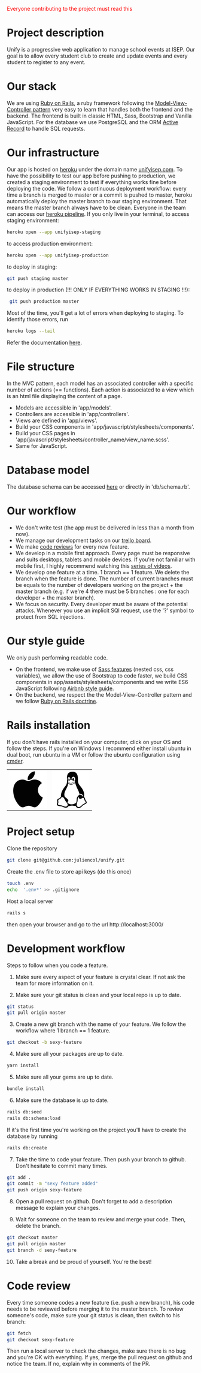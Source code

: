 <span style="color: red"> Everyone contributing to the project must read this</span>

# Project description
Unify is a progressive web application to manage school events at ISEP. Our goal is to allow every student club to create and update events and every student to register to any event.

# Our stack
We are using [Ruby on Rails](https://rubyonrails.org/), a ruby framework following the [Model-View-Controller pattern](https://en.wikipedia.org/wiki/Model%E2%80%93view%E2%80%93controller) very easy to learn that handles both the frontend and the backend. The frontend is built in classic HTML, Sass, Bootstrap and Vanilla JavaScript. For the database we use PostgreSQL and the ORM [Active Record](https://guides.rubyonrails.org/active_record_basics.html) to handle SQL requests. 

# Our infrastructure
Our app is hosted on [heroku](https://heroku.com) under the domain name [unifyisep.com](https://www.unifyisep.com/). To have the possibility to test our app before pushing to production, we created a staging environment to test if everything works fine before deploying the code. We follow a continuous deployment workflow: every time a branch is merged to master or a commit is pushed to master, heroku automatically deploy the master branch to our staging environment. That means the master branch always have to be clean. Everyone in the team can access our [heroku pipeline](https://dashboard.heroku.com/pipelines/36cfdc96-548e-4d63-ae8c-e7e241667257). If you only live in your terminal, to access staging environment:
```bash
heroku open --app unifyisep-staging
```
to access production environment:
```bash
heroku open --app unifyisep-production
```
to deploy in staging:
 ```bash 
 git push staging master
 ``` 
 to deploy in production (!!! ONLY IF EVERYTHING WORKS IN STAGING !!!):
```bash
 git push production master 
``` 
Most of the time, you'll get a lot of errors when deploying to staging. To identify those errors, run
```bash 
heroku logs --tail 
```  
Refer the documentation [here](https://devcenter.heroku.com/articles/logging#types-of-logs).

# File structure
In the MVC pattern, each model has an associated controller with a specific number of actions (== functions). Each action is associated to a view which is an html file displaying the content of a page. </br>
* Models are accessible in 'app/models'. </br>
* Controllers are accessible in 'app/controllers'. </br>
* Views are defined in 'app/views'. </br>
* Build your CSS components in 'app/javascript/stylesheets/components'. </br>
* Build your CSS pages in 'app/javascript/stylesheets/controller_name/view_name.scss'. </br>
* Same for JavaScript. </br>

# Database model
The database schema can be accessed [here](https://dbdiagram.io/d/5e540720ef8c251a06188009) or directly in 'db/schema.rb'.

# Our workflow
* We don't write test (the app must be delivered in less than a month from now).
* We manage our development tasks on our [trello board](https://trello.com/b/KvPE3ned/unify).
* We make [code reviews](#Code-review) for every new feature. 
* We develop in a mobile first approach. Every page must be responsive and suits desktops, tablets and mobile devices. If you're not familiar with mobile first, I highly recommend watching this [series of videos](https://www.youtube.com/watch?v=PM3XW_1RAIs).
* We develop one feature at a time. 1 branch == 1 feature. We delete the branch when the feature is done. The number of current branches must be equals to the number of developers working on the project + the master branch (e.g. if we're 4 there must be 5 branches : one for each developer + the master branch).
* We focus on security. Every developer must be aware of the potential attacks. Whenever you use an implicit SQl request, use the '?' symbol to protect from SQL injections. 

# Our style guide
We only push performing readable code. </br>
* On the frontend, we make use of [Sass features](https://www.youtube.com/watch?v=Zz6eOVaaelI) (nested css, css variables), we allow the use of Bootstrap to code faster, we build CSS components in app/assets/stylesheets/components and we write ES6 JavaScript following [Airbnb style guide](https://github.com/airbnb/javascript).
* On the backend, we respect the the Model-View-Controller pattern and we follow [Ruby on Rails doctrine](https://rubyonrails.org/doctrine/).

# Rails installation 
If you don't have rails installed on your computer, click on your OS and follow the steps. If you're on Windows I recommend either install ubuntu in dual boot, run ubuntu in a VM or follow the ubuntu configuration using [cmder](https://cmder.net/).  
<table>
  <tr>
    <td>
      <a href="setup/macOS_setup.md">
        <img src="images/apple.png" alt="macOS" width='100px'/>
      </a>
    </td>
    <td>
      <a href="setup/ubuntu_setup.md">
        <img src="images/linux.png" alt="Ubuntu" width='100px' />
      </a>
    </td>
  </tr>
</table>

# Project setup

Clone the repository
```bash
git clone git@github.com:juliencol/unify.git
```

Create the .env file to store api keys (do this once)
```bash 
touch .env
echo  '.env*' >> .gitignore
``` 

Host a local server
```bash 
rails s
```
then open your browser and go to the url http://localhost:3000/

# Development workflow
Steps to follow when you code a feature.
1. Make sure every aspect of your feature is crystal clear. If not ask the team for more information on it.</br>

2. Make sure your git status is clean and your local repo is up to date.
```bash 
git status
git pull origin master
``` 

3. Create a new git branch with the name of your feature. We follow the workflow where 1 branch == 1 feature.
```bash 
git checkout -b sexy-feature
```

4. Make sure all your packages are up to date. </br>
```bash
yarn install
```

5. Make sure all your gems are up to date. </br>
```bash
bundle install
```

6. Make sure the database is up to date. </br>
```bash
rails db:seed
rails db:schema:load
```
If it's the first time you're working on the project you'll have to create the database by running 
```bash
rails db:create
```

7. Take the time to code your feature. Then push your branch to github. Don't hesitate to commit many times.
```bash
git add .
git commit -m "sexy feature added"
git push origin sexy-feature
```

8. Open a pull request on github. Don't forget to add a description message to explain your changes. </br>

9. Wait for someone on the team to review and merge your code. Then, delete the branch. 
```bash
git checkout master
git pull origin master
git branch -d sexy-feature
```
10. Take a break and be proud of yourself. You're the best! 

# Code review
Every time someone codes a new feature (i.e. push a new branch), his code needs to be reviewed before merging it to the master branch. To review someone's code, make sure your git status is clean, then switch to his branch: 
```bash
git fetch
git checkout sexy-feature
```
Then run a local server to check the changes, make sure there is no bug and you're OK with everything. If yes, merge the pull request on github and notice the team. If no, explain why in comments of the PR. 





